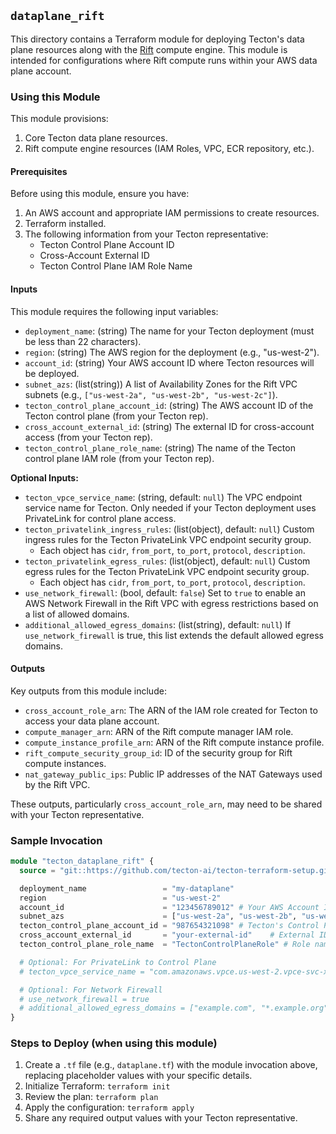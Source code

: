 ## `dataplane_rift`

This directory contains a Terraform module for deploying Tecton's data plane resources along with the [Rift](https://docs.tecton.ai/docs/concepts/compute-in-tecton#rift) compute engine. This module is intended for configurations where Rift compute runs within your AWS data plane account.

### Using this Module

This module provisions:
1.  Core Tecton data plane resources.
2.  Rift compute engine resources (IAM Roles, VPC, ECR repository, etc.).

#### Prerequisites

Before using this module, ensure you have:
1.  An AWS account and appropriate IAM permissions to create resources.
2.  Terraform installed.
3.  The following information from your Tecton representative:
    *   Tecton Control Plane Account ID
    *   Cross-Account External ID
    *   Tecton Control Plane IAM Role Name

#### Inputs

This module requires the following input variables:

*   `deployment_name`: (string) The name for your Tecton deployment (must be less than 22 characters).
*   `region`: (string) The AWS region for the deployment (e.g., "us-west-2").
*   `account_id`: (string) Your AWS account ID where Tecton resources will be deployed.
*   `subnet_azs`: (list(string)) A list of Availability Zones for the Rift VPC subnets (e.g., `["us-west-2a", "us-west-2b", "us-west-2c"]`).
*   `tecton_control_plane_account_id`: (string) The AWS account ID of the Tecton control plane (from your Tecton rep).
*   `cross_account_external_id`: (string) The external ID for cross-account access (from your Tecton rep).
*   `tecton_control_plane_role_name`: (string) The name of the Tecton control plane IAM role (from your Tecton rep).

**Optional Inputs:**

*   `tecton_vpce_service_name`: (string, default: `null`) The VPC endpoint service name for Tecton. Only needed if your Tecton deployment uses PrivateLink for control plane access.
*   `tecton_privatelink_ingress_rules`: (list(object), default: `null`) Custom ingress rules for the Tecton PrivateLink VPC endpoint security group.
    *   Each object has `cidr`, `from_port`, `to_port`, `protocol`, `description`.
*   `tecton_privatelink_egress_rules`: (list(object), default: `null`) Custom egress rules for the Tecton PrivateLink VPC endpoint security group.
    *   Each object has `cidr`, `from_port`, `to_port`, `protocol`, `description`.
*   `use_network_firewall`: (bool, default: `false`) Set to `true` to enable an AWS Network Firewall in the Rift VPC with egress restrictions based on a list of allowed domains.
*   `additional_allowed_egress_domains`: (list(string), default: `null`) If `use_network_firewall` is true, this list extends the default allowed egress domains.

#### Outputs

Key outputs from this module include:

*   `cross_account_role_arn`: The ARN of the IAM role created for Tecton to access your data plane account.
*   `compute_manager_arn`: ARN of the Rift compute manager IAM role.
*   `compute_instance_profile_arn`: ARN of the Rift compute instance profile.
*   `rift_compute_security_group_id`: ID of the security group for Rift compute instances.
*   `nat_gateway_public_ips`: Public IP addresses of the NAT Gateways used by the Rift VPC.

These outputs, particularly `cross_account_role_arn`, may need to be shared with your Tecton representative.

### Sample Invocation

```terraform
module "tecton_dataplane_rift" {
  source = "git::https://github.com/tecton-ai/tecton-terraform-setup.git//samples/dataplane_rift"

  deployment_name                 = "my-dataplane"
  region                          = "us-west-2"
  account_id                      = "123456789012" # Your AWS Account ID
  subnet_azs                      = ["us-west-2a", "us-west-2b", "us-west-2c"]
  tecton_control_plane_account_id = "987654321098" # Tecton's Control Plane Account ID
  cross_account_external_id       = "your-external-id"    # External ID from Tecton
  tecton_control_plane_role_name  = "TectonControlPlaneRole" # Role name from Tecton

  # Optional: For PrivateLink to Control Plane
  # tecton_vpce_service_name = "com.amazonaws.vpce.us-west-2.vpce-svc-xxxxxxxxxxxxxxxxx"

  # Optional: For Network Firewall
  # use_network_firewall = true
  # additional_allowed_egress_domains = ["example.com", "*.example.org"]
}
```

### Steps to Deploy (when using this module)

1.  Create a `.tf` file (e.g., `dataplane.tf`) with the module invocation above, replacing placeholder values with your specific details.
2.  Initialize Terraform: `terraform init`
3.  Review the plan: `terraform plan`
4.  Apply the configuration: `terraform apply`
5.  Share any required output values with your Tecton representative.
